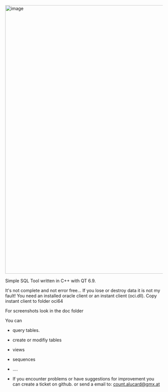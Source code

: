 <img width="1008" height="857" alt="image" src="https://github.com/user-attachments/assets/0c5353f1-bd32-46e4-b221-c3e761de458c" />


Simple SQL Tool written in C++ with QT 6.9.

It's not complete and not error free... If you lose or destroy data it is not my fault! 
You need an installed oracle client or an instant client (oci.dll). Copy instant client to folder oci64

For screenshots look in the doc folder

You can 

* query tables.
* create or modifiy tables
* views
* sequences
* ....

* If you encounter problems or have suggestions for improvement you can create a ticket on github.
  or send a email to: count.alucard@gmx.at
  
